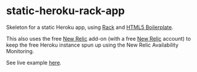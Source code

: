 static-heroku-rack-app
======================

Skeleton for a static Heroku app, using [Rack](https://devcenter.heroku.com/articles/static-sites-ruby) and [HTML5 Boilerplate](http://html5boilerplate.com/).

This also uses the free <a href="https://addons.heroku.com/newrelic">New Relic</a> add-on (with a free <a href="http://newrelic.com/">New Relic</a> account) to keep the free Heroku instance spun up using the New Relic Availability Monitoring.

See live example <a href="http://static-heroku-rack-app.herokuapp.com/">here</a>.
